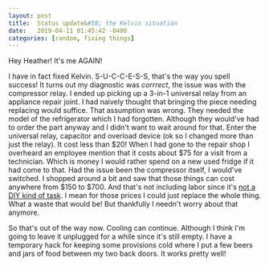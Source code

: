 ```yaml
---
layout: post
title: 	Status update&#58; the Kelvin situation
date:   2019-04-11 01:45:42 -0400
categories: [random, fixing things]
---
```


Hey Heather! It's me AGAIN!

I have in fact fixed Kelvin. S-U-C-C-E-S-S, that's the way you spell success!
It turns out my diagnostic was *corrrect*, the issue was with the compressor
relay. I ended up picking up a 3-in-1 universal relay from an appliance repair
joint. I had naively thought that bringing the piece needing replacing would
suffice. That assumption was wrong. They needed the model of the refrigerator
which I had forgotten. Although they would've had to order the part anyway and I
didn't want to wait around for that. Enter the universal relay, capacitor and
overload device (ok so I changed more than just the relay). It cost less than
$20! When I had gone to the repair shop I overheard an employee mention that it
costs about $75 for a visit from a technician. Which is money I would rather
spend on a new used fridge if it had come to that. Had the issue been the
compressor itself, I would've switched. I shopped around a bit and saw that
those things can cost anywhere from $150 to $700. And that's not including labor
since it's [not a DIY kind of task][YT-compressor]. I mean for those prices I
could just replace the whole thing. What a waste that would be! But thankfully I
needn't worry about that anymore.

So that's out of the way now. Cooling can continue. Although I think I'm going
to leave it unplugged for a while since it's still empty. I have a temporary
hack for keeping some provisions cold where I put a few beers and jars of food
between my two back doors. It works pretty well!

[YT-compressor]: https://www.youtube.com/watch?v=Y9vEHXUYM7Q

